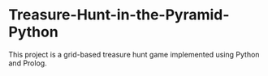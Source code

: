 # Treasure-Hunt-in-the-Pyramid-Python
This project is a grid-based treasure hunt game implemented using Python and Prolog.
